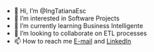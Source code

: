 - 👋 Hi, I’m @IngTatianaEsc
- 👀 I’m interested in Software Projects
- 🌱 I’m currently learning Business Intelligente
- 💞️ I’m looking to collaborate on ETL processes
- 📫 How to reach me <a href="mailto:itatianaescobar@gmail.com">E-mail</a> and <a href="www.linkedin.com/in/j-t-p-e" rel="nofollow">LinkedIn</a>

